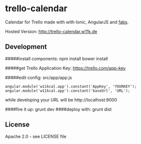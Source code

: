 # trello-calendar
Calendar for Trello made with with Ionic, AngularJS and [fabs](https://github.com/w11k/fabs).


Hosted Version:
<http://trello-calendar.w11k.de>

## Development

#####install components:
    npm install
    bower install

#####get Trello Application Key:
<https://trello.com/app-key>

#####edit config:
    src/app/app.js
    
    angular.module('w11kcal.app').constant('AppKey', 'YOURKEY');
    angular.module('w11kcal.app').constant('baseUrl', 'URL');

while developing your URL will be http://localhost:9000

####fire it up:
    grunt dev
####deploy with:
    grunt dist


## License
Apache 2.0  - see LICENSE file